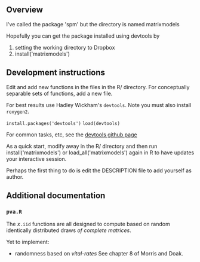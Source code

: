 ## Overview
 I've called the package 'spm' but the directory is named matrixmodels

Hopefully you can get the package installed using devtools by 
1. setting the working directory to Dropbox
2. install('matrixmodels')


## Development instructions 

Edit and add new functions in the files in the R/ directory. 
For conceptually separable sets of functions, add a new file. 

For best results use Hadley Wickham's `devtools`. Note you must also install `roxygen2`. 

`install.packages('devtools')`
`load(devtools)`

For common tasks, etc, see the [devtools github page](https://github.com/hadley/devtools)

As a quick start, modify away in the R/ directory and then run install('matrixmodels') or load_all('matrixmodels') again in R to have updates your interactive session.

Perhaps the first thing to do is edit the DESCRIPTION file to add yourself as author. 


## Additional documentation

### `pva.R`

The _x_`.iid` functions are all designed to compute based on random identically distributed draws _of complete matrices_. 

Yet to implement: 

* randomness based on _vital-rates_ See chapter 8 of Morris and Doak. 


